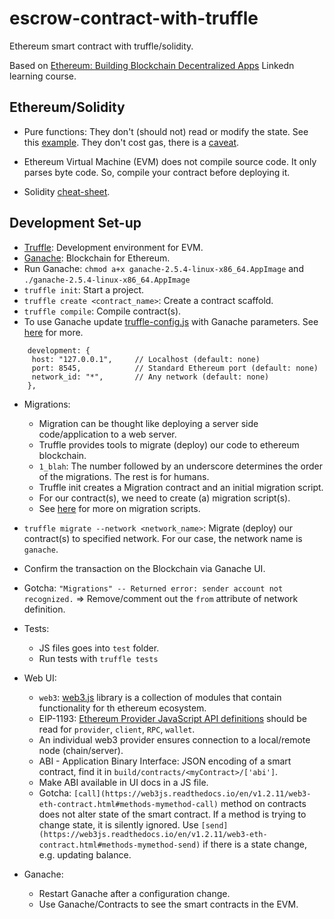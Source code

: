 # escrow-contract-with-truffle
Ethereum smart contract with truffle/solidity.

Based on [Ethereum: Building Blockchain Decentralized Apps](https://www.linkedin.com/learning/ethereum-building-blockchain-decentralized-apps-dapps) Linkedn learning course.

## Ethereum/Solidity
- Pure functions: They don't (should not) read or modify the state. See this [example](https://www.tutorialspoint.com/solidity/solidity_pure_functions.htm). They don't cost gas, there is a [caveat](https://ethereum.stackexchange.com/questions/52885/view-pure-gas-usage-cost-gas-if-called-internally-by-another-function).

- Ethereum Virtual Machine (EVM) does not compile source code. It only parses byte code. So, compile your contract before deploying it.

- Solidity [cheat-sheet](https://docs.soliditylang.org/en/v0.8.7/cheatsheet.html).

## Development Set-up
- [Truffle](https://www.trufflesuite.com/docs/truffle/overview): Development environment for EVM.
- [Ganache](https://www.trufflesuite.com/ganache): Blockchain for Ethereum.
- Run Ganache: `chmod a+x ganache-2.5.4-linux-x86_64.AppImage` and `./ganache-2.5.4-linux-x86_64.AppImage`
- `truffle init`: Start a project.
- `truffle create <contract_name>`: Create a contract scaffold.
- `truffle compile`: Compile contract(s).
- To use Ganache update [truffle-config.js](truffle-config.js) with Ganache parameters. See [here](https://www.trufflesuite.com/docs/truffle/quickstart#alternative-migrating-with-ganache) for more.
```
    development: {
     host: "127.0.0.1",     // Localhost (default: none)
     port: 8545,            // Standard Ethereum port (default: none)
     network_id: "*",       // Any network (default: none)
    },
```

- Migrations: 
    - Migration can be thought like deploying a server side code/application to a web server.
    - Truffle provides tools to migrate (deploy) our code to ethereum blockchain.
    - `1_blah`: The number followed by an underscore determines the order of the migrations. The rest is for humans.
    - Truffle init creates a Migration contract and an initial migration script.
    - For our contract(s), we need to create (a) migration script(s).
    - See [here](https://www.trufflesuite.com/docs/truffle/getting-started/running-migrations) for more on migration scripts.
- `truffle migrate --network <network_name>`: Migrate (deploy) our contract(s) to specified network. For our case, the network name is `ganache`.
- Confirm the transaction on the Blockchain via Ganache UI.
- Gotcha: `"Migrations" -- Returned error: sender account not recognized.` => Remove/comment out the `from` attribute of network definition.

- Tests:
    - JS files goes into `test` folder.
    - Run tests with `truffle tests`
- Web UI: 
    - `web3`: [web3.js](https://web3js.readthedocs.io/en/v1.4.0/getting-started.html) library is a collection of modules that contain functionality for th ethereum ecosystem.
    - EIP-1193: [Ethereum Provider JavaScript API definitions](https://eips.ethereum.org/EIPS/eip-1193#definitions) should be read for `provider`, `client`, `RPC`, `wallet`.
    - An individual web3 provider ensures connection to a local/remote node (chain/server).
    - ABI - Application Binary Interface: JSON encoding of a smart contract, find it in `build/contracts/<myContract>/['abi']`. 
    - Make ABI available in UI docs in a JS file.
    - Gotcha: `[call](https://web3js.readthedocs.io/en/v1.2.11/web3-eth-contract.html#methods-mymethod-call)` method on contracts does not alter state of the smart contract. If a method is trying to change state, it is silently ignored. Use `[send](https://web3js.readthedocs.io/en/v1.2.11/web3-eth-contract.html#methods-mymethod-send)` if there is a state change, e.g. updating balance. 

- Ganache:
    - Restart Ganache after a configuration change.
    - Use Ganache/Contracts to see the smart contracts in the EVM.
